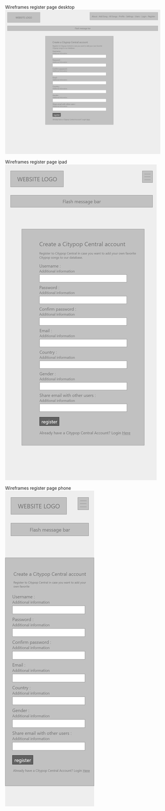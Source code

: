 


<span>Wireframes register page desktop</span><br>
<img src="register-desktop.png" alt="Wireframes register page desktop">

<span>Wireframes register page ipad</span><br>
<img src="register-ipad.png" alt="Wireframes register page ipad">

<span>Wireframes register page phone</span><br>
<img src="register-phone.png" alt="Wireframes register page phone">